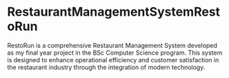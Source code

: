 # RestaurantManagementSystemRestoRun
RestoRun is a comprehensive Restaurant Management System developed as my final year project in the BSc Computer Science program. This system is designed to enhance operational efficiency and customer satisfaction in the restaurant industry through the integration of modern technology.

